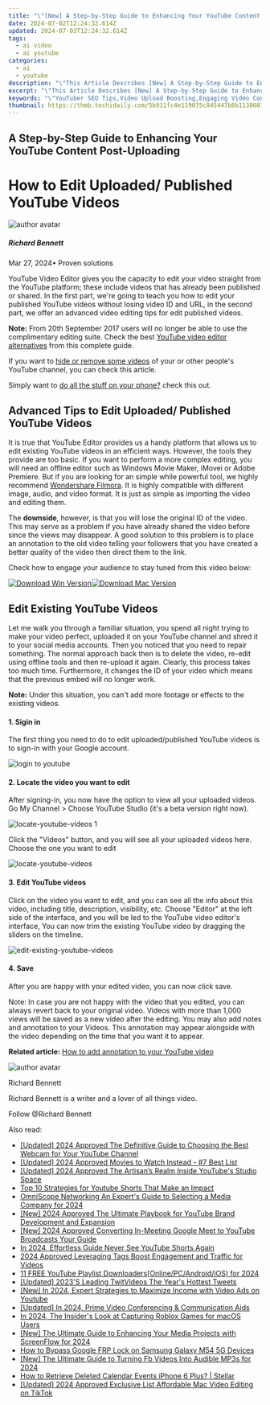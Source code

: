 ```yaml
---
title: "\"[New] A Step-by-Step Guide to Enhancing Your YouTube Content Post-Uploading for 2024\""
date: 2024-07-02T12:24:32.614Z
updated: 2024-07-03T12:24:32.614Z
tags:
  - ai video
  - ai youtube
categories:
  - ai
  - youtube
description: "\"This Article Describes [New] A Step-by-Step Guide to Enhancing Your YouTube Content Post-Uploading for 2024\""
excerpt: "\"This Article Describes [New] A Step-by-Step Guide to Enhancing Your YouTube Content Post-Uploading for 2024\""
keywords: "\"YouTuber SEO Tips,Video Upload Boosting,Engaging Video Content,YouTube Video Enhancement,Content Optimization Guide,Post-Upload Strategies,Increase Views on YouTube\""
thumbnail: https://thmb.techidaily.com/5b911fc4e119075c845447b8b1130601d398b21b169f3541bab98402d648f2f7.jpg
---
```


## A Step-by-Step Guide to Enhancing Your YouTube Content Post-Uploading

# How to Edit Uploaded/ Published YouTube Videos

![author avatar](https://images.wondershare.com/filmora/article-images/richard-bennett.jpg)

##### Richard Bennett

 Mar 27, 2024• Proven solutions

YouTube Video Editor gives you the capacity to edit your video straight from the YouTube platform; these include videos that has already been published or shared. In the first part, we're going to teach you how to edit your published YouTube videos without losing video ID and URL, in the second part, we offer an advanced video editing tips for edit published videos.

**Note:** From 20th September 2017 users will no longer be able to use the complimentary editing suite. Check the best [YouTube video editor alternatives](https://tools.techidaily.com/wondershare/filmora/download/) from this complete guide.

If you want to [hide or remove some videos](https://tools.techidaily.com/wondershare/filmora/download/) of your or other people's YouTube channel, you can check this article.

Simply want to [do all the stuff on your phone?](https://tools.techidaily.com/wondershare/filmora/download/) check this out.

## Advanced Tips to Edit Uploaded/ Published YouTube Videos

It is true that YouTube Editor provides us a handy platform that allows us to edit existing YouTube videos in an efficient ways. However, the tools they provide are too basic. If you want to perform a more complex editing, you will need an offline editor such as Windows Movie Maker, iMovei or Adobe Premiere. But if you are looking for an simple while powerful tool, we highly recommend [Wondershare Filmora](https://tools.techidaily.com/wondershare/filmora/download/). It is highly compatible with different image, audio, and video format. It is just as simple as importing the video and editing them.

The **downside**, however, is that you will lose the original ID of the video. This may serve as a problem if you have already shared the video before since the views may disappear. A good solution to this problem is to place an annotation to the old video telling your followers that you have created a better quality of the video then direct them to the link.

Check how to engage your audience to stay tuned from this video below:

[![Download Win Version](https://images.wondershare.com/filmora/guide/download-btn-win.jpg)](https://tools.techidaily.com/wondershare/filmora/download/)[![Download Mac Version](https://images.wondershare.com/filmora/guide/download-btn-mac.jpg)](https://tools.techidaily.com/wondershare/filmora/download/)

## Edit Existing YouTube Videos

Let me walk you through a familiar situation, you spend all night trying to make your video perfect, uploaded it on your YouTube channel and shred it to your social media accounts. Then you noticed that you need to repair something. The normal approach back then is to delete the video, re-edit using offline tools and then re-upload it again. Clearly, this process takes too much time. Furthermore, it changes the ID of your video which means that the previous embed will no longer work.

**Note:** Under this situation, you can't add more footage or effects to the existing videos.

#### 1\. Sigin in

The first thing you need to do to edit uploaded/published YouTube videos is to sign-in with your Google account.

![login to youtube](https://images.wondershare.com/filmora/article-images/sign-in-to-youtube.jpg)

#### 2\. Locate the video you want to edit

After signing-in, you now have the option to view all your uploaded videos. Go My Channel > Choose YouTube Studio (it's a beta version right now).

![locate-youtube-videos 1](https://images.wondershare.com/filmora/article-images/locate-youtube-videos-1.jpg)

Click the "Videos" button, and you will see all your uploaded videos here. Choose the one you want to edit

![locate-youtube-videos](https://images.wondershare.com/filmora/article-images/locate-youtube-videos-2.jpg)

#### 3\. Edit YouTube videos

Click on the video you want to edit, and you can see all the info about this video, including title, description, visibility, etc. Choose "Editor" at the left side of the interface, and you will be led to the YouTube video editor's interface, You can now trim the existing YouTube video by dragging the sliders on the timeline.

![edit-existing-youtube-videos](https://images.wondershare.com/filmora/article-images/edit-existing-youtube-videos-1.jpg)

#### 4\. Save

After you are happy with your edited video, you can now click save.

Note: In case you are not happy with the video that you edited, you can always revert back to your original video. Videos with more than 1,000 views will be saved as a new video after the editing. You may also add notes and annotation to your Videos. This annotation may appear alongside with the video depending on the time that you want it to appear.

**Related article:** [How to add annotation to your YouTube video](https://tools.techidaily.com/wondershare/filmora/download/)

![author avatar](https://images.wondershare.com/filmora/article-images/richard-bennett.jpg)

Richard Bennett

Richard Bennett is a writer and a lover of all things video.

Follow @Richard Bennett


<ins class="adsbygoogle"
     style="display:block"
     data-ad-format="autorelaxed"
     data-ad-client="ca-pub-7571918770474297"
     data-ad-slot="1223367746"></ins>



<ins class="adsbygoogle"
     style="display:block"
     data-ad-client="ca-pub-7571918770474297"
     data-ad-slot="8358498916"
     data-ad-format="auto"
     data-full-width-responsive="true"></ins>

<span class="atpl-alsoreadstyle">Also read:</span>
<div><ul>
<li><a href="https://youtube-data.techidaily.com/ed-2024-approved-the-definitive-guide-to-choosing-the-best-webcam-for-your-youtube-channel/"><u>[Updated] 2024 Approved  The Definitive Guide to Choosing the Best Webcam for Your YouTube Channel</u></a></li>
<li><a href="https://youtube-data.techidaily.com/ed-2024-approved-movies-to-watch-instead-7-best-list/"><u>[Updated] 2024 Approved  Movies to Watch Instead - #7 Best List</u></a></li>
<li><a href="https://youtube-data.techidaily.com/ed-2024-approved-the-artisans-realm-inside-youtubes-studio-space/"><u>[Updated] 2024 Approved  The Artisan’s Realm  Inside YouTube's Studio Space</u></a></li>
<li><a href="https://youtube-data.techidaily.com/0-strategies-for-youtube-shorts-that-make-an-impact/"><u>Top 10 Strategies for Youtube Shorts That Make an Impact</u></a></li>
<li><a href="https://youtube-data.techidaily.com/cope-networking-an-experts-guide-to-selecting-a-media-company-for-2024/"><u>OmniScope Networking  An Expert's Guide to Selecting a Media Company for 2024</u></a></li>
<li><a href="https://youtube-data.techidaily.com/024-approved-the-ultimate-playbook-for-youtube-brand-development-and-expansion/"><u>[New] 2024 Approved  The Ultimate Playbook for YouTube Brand Development and Expansion</u></a></li>
<li><a href="https://youtube-data.techidaily.com/024-approved-converting-in-meeting-google-meet-to-youtube-broadcasts-your-guide/"><u>[New] 2024 Approved  Converting In-Meeting Google Meet to YouTube Broadcasts  Your Guide</u></a></li>
<li><a href="https://youtube-data.techidaily.com/24-effortless-guide-never-see-youtube-shorts-again/"><u>In 2024, Effortless Guide  Never See YouTube Shorts Again</u></a></li>
<li><a href="https://youtube-data.techidaily.com/approved-leveraging-tags-boost-engagement-and-traffic-for-videos/"><u>2024 Approved  Leveraging Tags  Boost Engagement and Traffic for Videos</u></a></li>
<li><a href="https://youtube-help.techidaily.com/11-free-youtube-playlist-downloadersonlinepcandroidios-for-2024/"><u>11 FREE YouTube Playlist Downloaders[Online/PC/Android/iOS) for 2024</u></a></li>
<li><a href="https://twitter-videos.techidaily.com/updated-2023s-leading-twitvideos-the-years-hottest-tweets/"><u>[Updated] 2023'S Leading TwitVideos  The Year's Hottest Tweets</u></a></li>
<li><a href="https://facebook-record-videos.techidaily.com/new-in-2024-expert-strategies-to-maximize-income-with-video-ads-on-youtube/"><u>[New] In 2024, Expert Strategies to Maximize Income with Video Ads on Youtube</u></a></li>
<li><a href="https://screen-mirroring-recording.techidaily.com/updated-in-2024-prime-video-conferencing-and-communication-aids/"><u>[Updated] In 2024, Prime Video Conferencing & Communication Aids</u></a></li>
<li><a href="https://screen-sharing-recording.techidaily.com/in-2024-the-insiders-look-at-capturing-roblox-games-for-macos-users/"><u>In 2024, The Insider's Look at Capturing Roblox Games for macOS Users</u></a></li>
<li><a href="https://screen-sharing-recording.techidaily.com/new-the-ultimate-guide-to-enhancing-your-media-projects-with-screenflow-for-2024/"><u>[New] The Ultimate Guide to Enhancing Your Media Projects with ScreenFlow for 2024</u></a></li>
<li><a href="https://android-frp.techidaily.com/how-to-bypass-google-frp-lock-on-samsung-galaxy-m54-5g-devices-by-drfone-android/"><u>How to Bypass Google FRP Lock on Samsung Galaxy M54 5G Devices</u></a></li>
<li><a href="https://facebook-clips.techidaily.com/new-the-ultimate-guide-to-turning-fb-videos-into-audible-mp3s-for-2024/"><u>[New] The Ultimate Guide to Turning Fb Videos Into Audible MP3s for 2024</u></a></li>
<li><a href="https://blog-min.techidaily.com/how-to-retrieve-deleted-calendar-events-iphone-6-plus-stellar-by-stellar-data-recovery-ios-iphone-data-recovery/"><u>How to Retrieve Deleted Calendar Events iPhone 6 Plus? | Stellar</u></a></li>
<li><a href="https://tiktok-videos.techidaily.com/updated-2024-approved-exclusive-list-affordable-mac-video-editing-on-tiktok/"><u>[Updated] 2024 Approved  Exclusive List  Affordable Mac Video Editing on TikTok</u></a></li>
</ul></div>
